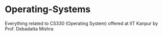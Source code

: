 # Operating-Systems
Everything related to CS330 (Operating System) offered at IIT Kanpur by Prof. Debadatta Mishra
